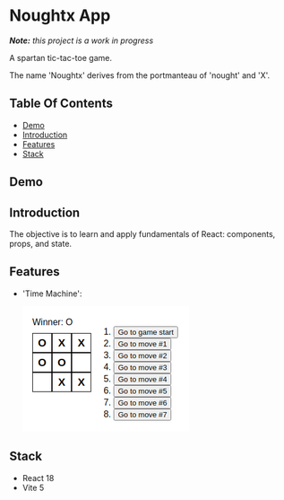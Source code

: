 # Noughtx App

_**Note:** this project is a work in progress_

A spartan tic-tac-toe game.

The name 'Noughtx' derives from the portmanteau of 'nought' and 'X'.

## Table Of Contents

- [Demo](#demo)
- [Introduction](#introduction)
- [Features](#features)
- [Stack](#stack)

## Demo

## Introduction

The objective is to learn and apply fundamentals of React: components, props, and state.

## Features

- 'Time Machine':

  ![Time Machine](public/time-machine.png)

## Stack

- React 18
- Vite 5
